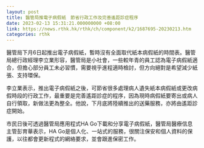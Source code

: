 ```yaml
---
layout: post
title: 醫管局推電子病假紙　節省行政工作及完善遙距診症程序
date: 2023-02-13 15:31:21.000000000 +08:00
link: https://news.rthk.hk/rthk/ch/component/k2/1687695-20230213.htm
categories: rthk
---
```


醫管局下月6日起推出電子病假紙，暫時沒有全面取代紙本病假紙的時間表。醫管局總行政經理李立業形容，醫管局是小社會，一些較年青的員工認為電子病假紙適合，但擔心部分員工未必習慣，需要視乎進程適時檢討，但方向絕對是希望減少紙張、支持環保。

李立業表示，推出電子病假紙之後，可節省很多處理病人遺失紙本病假紙或更改病假時段的行政工作，最重要是完善遙距診症的程序，因為現時病假紙要寄出或病人自行領取，新做法更為整全。他說，下月底將陸續推出的送藥服務，亦將由遙距診症開始。

市民日後可透過醫管局應用程式HA Go下載和分享電子病假紙，醫管局醫療信息主管彭育華表示，HA Go是個人化、一站式的服務，很關注保安和個人資料的保護，以往都會更新程式的網絡要求，並會跟進保密工作。

